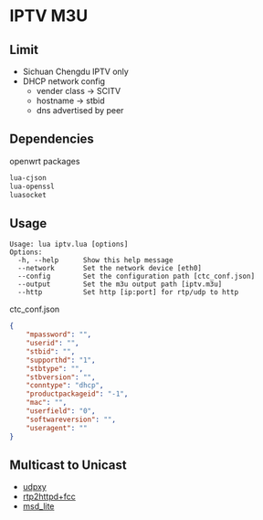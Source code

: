 # IPTV M3U

## Limit
- Sichuan Chengdu IPTV only
- DHCP network config
  - vender class -> SCITV
  - hostname -> stbid
  - dns advertised by peer

## Dependencies
openwrt packages
```bash
lua-cjson
lua-openssl
luasocket
```

## Usage
```text
Usage: lua iptv.lua [options]
Options:
  -h, --help      Show this help message
  --network       Set the network device [eth0]
  --config        Set the configuration path [ctc_conf.json]
  --output        Set the m3u output path [iptv.m3u]
  --http          Set http [ip:port] for rtp/udp to http
```

ctc_conf.json
```json
{
    "mpassword": "",
    "userid": "",
    "stbid": "",
    "supporthd": "1",
    "stbtype": "",
    "stbversion": "",
    "conntype": "dhcp",
    "productpackageid": "-1",
    "mac": "",
    "userfield": "0",
    "softwareversion": "",
    "useragent": ""
}
```

## Multicast to Unicast
- [udpxy](https://github.com/pcherenkov/udpxy)
- [rtp2httpd+fcc](https://github.com/stackia/rtp2httpd)
- [msd_lite](https://github.com/rozhuk-im/msd_lite)

